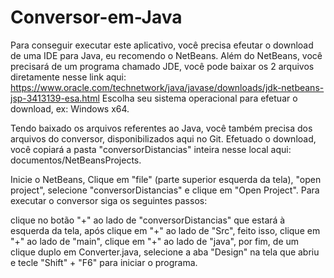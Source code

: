 # Conversor-em-Java


Para conseguir executar este aplicativo, você precisa efeutar o download de uma IDE para Java, eu recomendo o NetBeans. Além do NetBeans, você precisará de um programa chamado JDE, você pode baixar os 2 arquivos diretamente nesse link aqui: https://www.oracle.com/technetwork/java/javase/downloads/jdk-netbeans-jsp-3413139-esa.html Escolha seu sistema operacional para efetuar o download, ex: Windows x64.

Tendo baixado os arquivos referentes ao Java, você também precisa dos arquivos do conversor, disponibilizados aqui no Git. Efetuado o download, você copiará a pasta "conversorDistancias" inteira nesse local aqui: documentos/NetBeansProjects.

Inicie o NetBeans, Clique em "file" (parte superior esquerda da tela), "open project", selecione "conversorDistancias" e clique em "Open Project". Para executar o conversor siga os seguintes passos:

clique no botão "+" ao lado de "conversorDistancias" que estará à esquerda da tela,
após clique em "+" ao lado de "Src",
feito isso, clique em "+" ao lado de "main",
clique em "+" ao lado de "java",
por fim, de um clique duplo em Converter.java, selecione a aba "Design" na tela que abriu e tecle "Shift" + "F6" para iniciar o programa.
